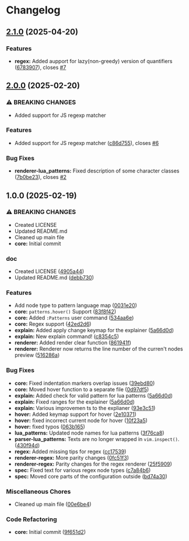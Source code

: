 # Changelog

## [2.1.0](https://github.com/OXY2DEV/patterns.nvim/compare/v2.0.0...v2.1.0) (2025-04-20)


### Features

* **regex:** Added aupport for lazy(non-greedy) version of quantifiers ([6783907](https://github.com/OXY2DEV/patterns.nvim/commit/6783907288b1cd51100615e592c8264a5231abad)), closes [#7](https://github.com/OXY2DEV/patterns.nvim/issues/7)

## [2.0.0](https://github.com/OXY2DEV/patterns.nvim/compare/v1.0.0...v2.0.0) (2025-02-20)


### ⚠ BREAKING CHANGES

* Added support for JS regexp matcher

### Features

* Added support for JS regexp matcher ([c86d755](https://github.com/OXY2DEV/patterns.nvim/commit/c86d7552a6f3a404569be8a6dc6cd2f756db5a2f)), closes [#6](https://github.com/OXY2DEV/patterns.nvim/issues/6)


### Bug Fixes

* **renderer-lua_patterns:** Fixed description of some character classes ([7b0be23](https://github.com/OXY2DEV/patterns.nvim/commit/7b0be231071a83d3ea01cc0bdeead03db9867eb8)), closes [#2](https://github.com/OXY2DEV/patterns.nvim/issues/2)

## 1.0.0 (2025-02-19)


### ⚠ BREAKING CHANGES

* Created LICENSE
* Updated README.md
* Cleaned up main file
* **core:** Initial commit

### doc

* Created LICENSE ([4905a44](https://github.com/OXY2DEV/patterns.nvim/commit/4905a44104eff2c7824d952a28293076c83bba7a))
* Updated README.md ([debb730](https://github.com/OXY2DEV/patterns.nvim/commit/debb7300b8edcdb6764946af982c7eb2d7a0180a))


### Features

* Add node type to pattern language map ([0031e20](https://github.com/OXY2DEV/patterns.nvim/commit/0031e20a2fa011c4aeaa3769017ed81fcfc76fb2))
* **core:** `patterns.hover()` Support ([83f8f42](https://github.com/OXY2DEV/patterns.nvim/commit/83f8f42496ba59e0ddb22a563c0ed2a33c7d4355))
* **core:** Added `:Patterns` user command ([534aa6e](https://github.com/OXY2DEV/patterns.nvim/commit/534aa6e0c2fddce7bdef210e69d251ca5ca282e2))
* **core:** Regex support ([42ed2d6](https://github.com/OXY2DEV/patterns.nvim/commit/42ed2d66dc6e0e928d87e6302b5908722f106a23))
* **explain:** Added apply change keymap for the explainer ([5a66d0d](https://github.com/OXY2DEV/patterns.nvim/commit/5a66d0d5b45342eaed1b08e7f9124aa6684f7242))
* **explain:** New explain command! ([c8354c5](https://github.com/OXY2DEV/patterns.nvim/commit/c8354c533058395a9ef20b6232178b1ae15b8b18))
* **renderer:** Added render clear function ([861941f](https://github.com/OXY2DEV/patterns.nvim/commit/861941f7436cb1e03eabf55df3adddf9fc4ed600))
* **renderer:** Renderer now returns the line number of the curren't nodes preview ([516286a](https://github.com/OXY2DEV/patterns.nvim/commit/516286a807b631c43136b606c47c095dd5dc98e5))


### Bug Fixes

* **core:** Fixed indentation markers overlap issues ([39ebd80](https://github.com/OXY2DEV/patterns.nvim/commit/39ebd80d6556611e5962c7640896795f74545ed9))
* **core:** Moved hover function to a separate file ([0d97df5](https://github.com/OXY2DEV/patterns.nvim/commit/0d97df590f254e1dc84bd80d30dae6e60ed053b1))
* **explain:** Added check for valid pattern for lua patterns ([5a66d0d](https://github.com/OXY2DEV/patterns.nvim/commit/5a66d0d5b45342eaed1b08e7f9124aa6684f7242))
* **explain:** Fixed ranges for the explainer ([5a66d0d](https://github.com/OXY2DEV/patterns.nvim/commit/5a66d0d5b45342eaed1b08e7f9124aa6684f7242))
* **explain:** Various improvemen ts to the explianer ([93e3c51](https://github.com/OXY2DEV/patterns.nvim/commit/93e3c5144007a35bd7fbf349e9cbe86a3490dea7))
* **hover:** Added keymap support for hover ([2e10371](https://github.com/OXY2DEV/patterns.nvim/commit/2e10371035a0cb36d9615b030a65c8355bee6acd))
* **hover:** fixed incorrect current node for hover ([10f23a5](https://github.com/OXY2DEV/patterns.nvim/commit/10f23a5540c5c60dc1b8b094e3f0a066a87a961e))
* **hover:** fixed typos ([063b165](https://github.com/OXY2DEV/patterns.nvim/commit/063b16515389b5634fbdf00e23040c91100d548e))
* **lua_patterns:** Updated node names for lua patterns ([3f76ca8](https://github.com/OXY2DEV/patterns.nvim/commit/3f76ca8c420d6933075fa46338ee44ab3f9dd5ae))
* **parser-lua_patterns:** Texts are no longer wrapped in `vim.inspect()`. ([430f94d](https://github.com/OXY2DEV/patterns.nvim/commit/430f94d3b2fd6be2f56f79d79f84eb5b93bbaf2e))
* **regex:** Added missing tips for regex ([cc17539](https://github.com/OXY2DEV/patterns.nvim/commit/cc175391efeaf5650ec8b7b8f5307ccef6e7357f))
* **renderer-regex:** More parity changes ([0fc51f3](https://github.com/OXY2DEV/patterns.nvim/commit/0fc51f3eee32f70b63f5a9f0ec3cf64976c875d7))
* **renderer-regex:** Parity changes for the regex renderer ([25f5909](https://github.com/OXY2DEV/patterns.nvim/commit/25f590917a04cf38160ac6058438d466844f7b56))
* **spec:** Fixed text for various regex node types ([c7a84b6](https://github.com/OXY2DEV/patterns.nvim/commit/c7a84b68d40dca5b284ada2edf0762c6e3a32551))
* **spec:** Moved core parts of the configuration outside ([bd74a30](https://github.com/OXY2DEV/patterns.nvim/commit/bd74a30f8f565d7f7a7adfe48366a8a348de0516))


### Miscellaneous Chores

* Cleaned up main file ([00e6be4](https://github.com/OXY2DEV/patterns.nvim/commit/00e6be4bd7e4993aae8aae7c5aca6aa5e4f9810b))


### Code Refactoring

* **core:** Initial commit ([9f651d2](https://github.com/OXY2DEV/patterns.nvim/commit/9f651d2ed5b5bafefd6c5524f5009f89e9b34b5c))
